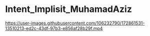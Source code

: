 # Intent_Implisit_MuhamadAziz
https://user-images.githubusercontent.com/106232790/172861531-13510213-ed2c-43df-97b3-e856af28b29f.mp4
